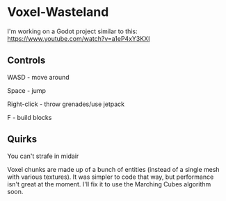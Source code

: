 # Voxel-Wasteland
I'm working on a Godot project similar to this: https://www.youtube.com/watch?v=a1eP4xY3KXI

## Controls
WASD - move around

Space - jump

Right-click - throw grenades/use jetpack

F - build blocks

## Quirks
You can't strafe in midair

Voxel chunks are made up of a bunch of entities (instead of a single mesh with various textures). It was simpler to code that way, but performance isn't great at the moment. I'll fix it to use the Marching Cubes algorithm soon. 

